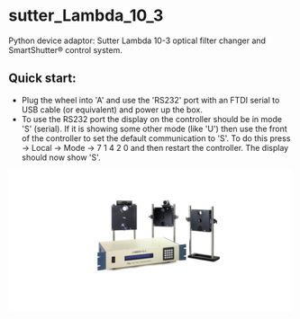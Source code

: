 # sutter_Lambda_10_3
Python device adaptor: Sutter Lambda 10-3 optical filter changer and SmartShutter® control system.
## Quick start:
- Plug the wheel into 'A' and use the 'RS232' port with an FTDI serial to USB cable (or equivalent) and power up the box.
- To use the RS232 port the display on the controller should be in mode 'S' (serial). If it is showing some other mode (like 'U') then use the front of the controller to set the default communication to 'S'. To do this press -> Local -> Mode -> 7 1 4 2 0 and then restart the controller. The display should now show 'S'.

![social_preview](https://github.com/amsikking/sutter_Lambda_10_3/blob/main/social_preview.png)
